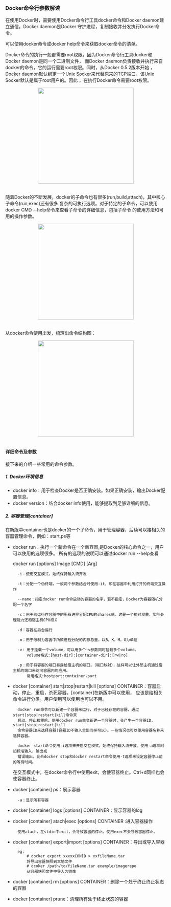 ### Docker命令行参数解读
在使用Docker时，需要使用Docker命令行工具docker命令和Docker daemon建立通信。Docker daemon是Docker
守护进程，复制接收并分发执行Docker命令。  

可以使用docker命令或docker help命令来获取docker命令的清单。  

Docker命令的执行一般都需要root权限，因为Docker命令行工具docker和Docker daemon是同一个二进制文件，
而Docker daemon负责接收并执行来自docker的命令，它的运行需要root权限。同时，从Docker 0.5.2版本开始
，Docker daemon默认绑定一个Unix Socker来代替原来的TCP端口，该Unix Socker默认是属于root用户的。因此
，在执行Docker命令需要root权限。  

<div align="center"> <img src="https://github.com/ihuangch/blog/blob/master/Docker/pic/docker-socket.png" height="300px" /> </div><br>

随着Docker的不断发展，docker的子命令也有很多(run,build,attach)，其中核心子命令(run,exec)还有很多
复杂的可执行选项。对于特定的子命令，可以使用docker CMD --help命令来查看子命令的详细信息，包括子命令
的使用方法和可用的操作参数。  

<div align="center"> <img src="https://github.com/ihuangch/blog/blob/master/Docker/pic/docker-cmd.png" height="300px" /> </div><br>

从docker命令使用出发，梳理出命令结构图：  

<div align="center"> <img src="https://github.com/ihuangch/blog/blob/master/Docker/pic/docker-use.png" height="300px" /> </div><br>

#### 详细命令及参数
接下来的介绍一些常用的命令参数。
##### 1. Docker环境信息
- docker info：用于检查Docker是否正确安装。如果正确安装，输出Docker配置信息。
- docker version：结合docker info使用，能够提取到足够详细的信息。

##### 2. 容器管理[container]
在新版中container也是docker的一个子命令，用于管理容器，后续可以接相关的容器管理命令，例如：start,ps等  

- docker run：执行一个新命令在一个新容器,是Docker的核心命令之一，用户可以使用的选项很多。
	所有的选项的说明可以通过docker run --help查看

	docker run [options] Image [CMD] [Arg]  

		-i：使用交互模式，始终保持输入流开发  

		-t：分配一个伪终端，一般两个参数结合时使用-it，即在容器中利用打开的终端交互操作  

		--name：指定docker run命令启动的容器的名字，若不指定，Docker为容器随机分配一个名字  

		-c：用于给运行在容器中的所有进程分配CPU的shares值。这是一个相对权重，实际处理能力还和宿主机CPU相关  

		-d：容器在后台运行

		-m：用于限制为容器中所欲进程分配的内存总量，以B，K，M，G为单位  

		-v: 用于挂载一个volume，可以用多个-v参数同时挂载多个volume。  
			volume格式:[host-dir]:[container-dir]:[rw|ro]  

		-p：用于将容器的端口暴露给宿主机的端口。（端口映射），这样可以让外部主机通过宿主机的端口来访问容器内的应用。  
			常用格式:hostport:container-port
		
- docker [container] start|stop|restart|kill [options] CONTAINER：容器启动，停止，重启，杀死容器。[container]在新版中可以使用，
	应该是给相关命令进行分类。用户使用可以使用也可以不用。

		docker run命令可以新建一个容器来运行，对于已经存在的容器，通过start|stop|restart|kill命令来
		启动、停止和重启。使用docker run命令新建一个容器时，会产生一个容器ID，start|stop|restart|kill
		命令容器ID来选择容器(容器ID不输入全部同样可以)。一些情况也可以使用容器名称来选择容器。  

		docker start命令使用-i选项来开启交互模式，始终保持输入流开放。使用-a选项附加标准输入，输出或
		错误输出。此外docker stop和docker restart命令使用-t选项来设定容器停止前的等待时间。

	在交互模式中，在docker命令行中使用exit，会使容器终止。Ctrl+d同样也会使容器终止。

- docker [container] ps：展示容器

		-a：显示所有容器

- docker [container] logs [options] CONTAINER：显示容器的log
- docker [container] atach|exec [options] CONTAINER :进入容器操作
		
		使用atach，在stdin中exit，会导致容器的停止。使用exec不会导致容器停止。

- docker [container] export|import [options] CONTAINER：导出或导入容器
		
		eg:
			# docker export xxxxxCONID > xxfileName.tar
			将导出容器快照到本地文件
			# dcoker /path/to/fileName.tar example/imagerepo
			从容器快照文件中导入为镜像

- docker [container] rm [options] CONTAINER：删除一个处于终止终止状态的容器
	
- docker [container] prune：清理所有处于终止状态的容器

		







	

